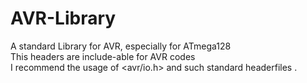 # AVR-Library
A standard Library for AVR, especially for ATmega128 <br>
This headers are include-able for AVR codes <br>
I recommend the usage of <avr/io.h> and such standard headerfiles   . 
